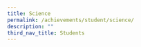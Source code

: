 ```yaml
---
title: Science
permalink: /achievements/student/science/
description: ""
third_nav_title: Students
---
```

